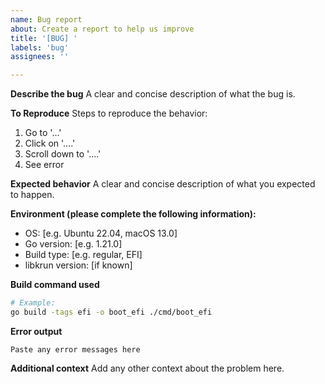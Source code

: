```yaml
---
name: Bug report
about: Create a report to help us improve
title: '[BUG] '
labels: 'bug'
assignees: ''

---
```


**Describe the bug**
A clear and concise description of what the bug is.

**To Reproduce**
Steps to reproduce the behavior:
1. Go to '...'
2. Click on '....'
3. Scroll down to '....'
4. See error

**Expected behavior**
A clear and concise description of what you expected to happen.

**Environment (please complete the following information):**
 - OS: [e.g. Ubuntu 22.04, macOS 13.0]
 - Go version: [e.g. 1.21.0]
 - Build type: [e.g. regular, EFI]
 - libkrun version: [if known]

**Build command used**
```bash
# Example:
go build -tags efi -o boot_efi ./cmd/boot_efi
```

**Error output**
```
Paste any error messages here
```

**Additional context**
Add any other context about the problem here.
